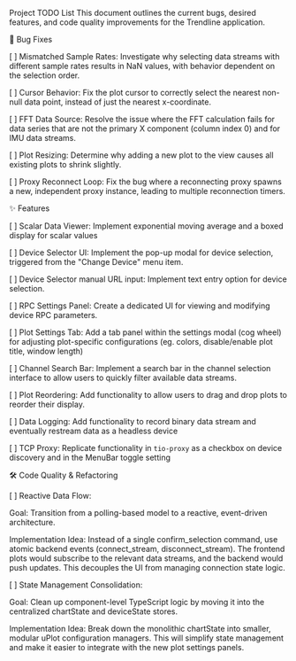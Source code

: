 Project TODO List
This document outlines the current bugs, desired features, and code quality improvements for the Trendline application.

🐞 Bug Fixes

[ ] Mismatched Sample Rates: Investigate why selecting data streams with different sample rates results in NaN values, with behavior dependent on the selection order.

[ ] Cursor Behavior: Fix the plot cursor to correctly select the nearest non-null data point, instead of just the nearest x-coordinate.

[ ] FFT Data Source: Resolve the issue where the FFT calculation fails for data series that are not the primary X component (column index 0) and for IMU data streams.

[ ] Plot Resizing: Determine why adding a new plot to the view causes all existing plots to shrink slightly.

[ ] Proxy Reconnect Loop: Fix the bug where a reconnecting proxy spawns a new, independent proxy instance, leading to multiple reconnection timers.

✨ Features

[ ] Scalar Data Viewer: Implement exponential moving average and a boxed display for scalar values

[ ] Device Selector UI: Implement the pop-up modal for device selection, triggered from the "Change Device" menu item.

[ ] Device Selector manual URL input: Implement text entry option for device selection.

[ ] RPC Settings Panel: Create a dedicated UI for viewing and modifying device RPC parameters.

[ ] Plot Settings Tab: Add a tab panel within the settings modal (cog wheel) for adjusting plot-specific configurations (eg. colors, disable/enable plot title, window length)

[ ] Channel Search Bar: Implement a search bar in the channel selection interface to allow users to quickly filter available data streams.

[ ] Plot Reordering: Add functionality to allow users to drag and drop plots to reorder their display.

[ ] Data Logging: Add functionality to record binary data stream and eventually restream data as a headless device

[ ] TCP Proxy: Replicate functionality in `tio-proxy` as a checkbox on device discovery and in the MenuBar toggle setting

🛠️ Code Quality & Refactoring

[ ] Reactive Data Flow:

Goal: Transition from a polling-based model to a reactive, event-driven architecture.

Implementation Idea: Instead of a single confirm_selection command, use atomic backend events (connect_stream, disconnect_stream). The frontend plots would subscribe to the relevant data streams, and the backend would push updates. This decouples the UI from managing connection state logic.

[ ] State Management Consolidation:

Goal: Clean up component-level TypeScript logic by moving it into the centralized chartState and deviceState stores.

Implementation Idea: Break down the monolithic chartState into smaller, modular uPlot configuration managers. This will simplify state management and make it easier to integrate with the new plot settings panels.

